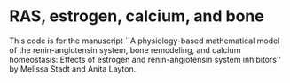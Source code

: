 # RAS, estrogen, calcium, and bone
This code is for the manuscript ``A physiology-based mathematical model of the renin-angiotensin system, bone remodeling, and calcium homeostasis: Effects of estrogen and renin-angiotensin system inhibitors''
by Melissa Stadt and Anita Layton.


